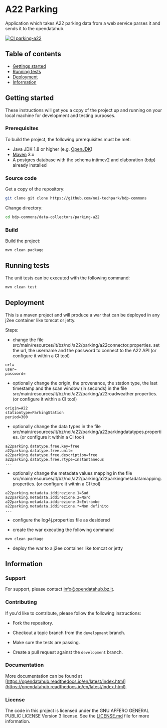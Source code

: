 # A22 Parking

Application which takes A22 parking data from a web service parses it and sends it to the opendatahub.

[![CI parking-a22](https://github.com/noi-techpark/bdp-commons/actions/workflows/ci-parking-a22.yml/badge.svg)](https://github.com/noi-techpark/bdp-commons/actions/workflows/ci-parking-a22.yml)

## Table of contents

- [Gettings started](#getting-started)
- [Running tests](#running-tests)
- [Deployment](#deployment)
- [Information](#information)

## Getting started

These instructions will get you a copy of the project up and running on your local machine for development and testing
purposes.

### Prerequisites

To build the project, the following prerequisites must be met:

- Java JDK 1.8 or higher (e.g. [OpenJDK](https://openjdk.java.net/))
- [Maven](https://maven.apache.org/) 3.x
- A postgres database with the schema intimev2 and elaboration (bdp) already installed

### Source code

Get a copy of the repository:

```bash
git clone git clone https://github.com/noi-techpark/bdp-commons
```

Change directory:

```bash
cd bdp-commons/data-collectors/parking-a22
```

### Build

Build the project:

```bash
mvn clean package
```

## Running tests

The unit tests can be executed with the following command:

```bash
mvn clean test
```

## Deployment

This is a maven project and will produce a war that can be deployed in any j2ee container like tomcat or jetty.

Steps:

* change the file src/main/resources/it/bz/noi/a22/parking/a22connector.properties. set the url, the username and the
  password to connect to the A22 API (or configure it within a CI tool)

```
url=
user=
password=
```

* optionally change the origin, the provenance, the station type, the last timestamp and the scan window (in seconds) in
  the file src/main/resources/it/bz/noi/a22/parking/a22roadweather.properties. (or configure it within a CI tool)

```
origin=A22
stationtype=ParkingStation
period=300
```

* optionally change the data types in the file src/main/resources/it/bz/noi/a22/parking/a22parkingdatatypes.properties.
  (or configure it within a CI tool)

```
a22parking.datatype.free.key=free
a22parking.datatype.free.unit=
a22parking.datatype.free.description=free
a22parking.datatype.free.rtype=Instantaneous
...
```

* optionally change the metadata values mapping in the file
  src/main/resources/it/bz/noi/a22/parking/a22parkingmetadatamapping.properties.
  (or configure it within a CI tool)

```
a22parking.metadata.iddirezione.1=Sud
a22parking.metadata.iddirezione.2=Nord
a22parking.metadata.iddirezione.3=Entrambe
a22parking.metadata.iddirezione.*=Non definito
...
```

* configure the log4j.properties file as desidered

* create the war executing the following command

```
mvn clean package
```

* deploy the war to a j2ee container like tomcat or jetty

## Information

### Support

For support, please contact [info@opendatahub.bz.it](mailto:info@opendatahub.bz.it).

### Contributing

If you'd like to contribute, please follow the following instructions:

- Fork the repository.

- Checkout a topic branch from the `development` branch.

- Make sure the tests are passing.

- Create a pull request against the `development` branch.

### Documentation

More documentation can be found
at [https://opendatahub.readthedocs.io/en/latest/index.html](https://opendatahub.readthedocs.io/en/latest/index.html).

### License

The code in this project is licensed under the GNU AFFERO GENERAL PUBLIC LICENSE Version 3 license. See
the [LICENSE.md](LICENSE.md) file for more information.
